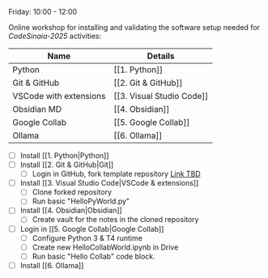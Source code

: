 Friday: 10:00 - 12:00

Online workshop for installing and validating the software setup needed for *CodeSinaia-2025* activities:

| Name                    | Details                   |
| ----------------------- | ------------------------- |
| Python                  | [[1. Python]]             |
| Git & GitHub            | [[2. Git & GitHub]]       |
| VSCode with  extensions | [[3. Visual Studio Code]] |
| Obsidian MD             | [[4. Obsidian]]           |
| Google Collab           | [[5. Google Collab]]      |
| Ollama                  | [[6. Ollama]]             |

- [ ] Install [[1. Python|Python]]
- [ ] Install [[2. Git & GitHub|Git]]
	- [ ] Login in GitHub, fork template repository [Link TBD](link-to-repo)
- [ ] Install [[3. Visual Studio Code|VSCode & extensions]]
	- [ ] Clone forked repository
	- [ ] Run basic "HelloPyWorld.py"
- [ ] Install [[4. Obsidian|Obsidian]]
	- [ ] Create vault for the notes in the cloned repository
- [ ] Login in [[5. Google Collab|Google Collab]]
	- [ ] Configure Python 3 & T4 runtime
	- [ ] Create new HelloCollabWorld.ipynb in Drive
	- [ ] Run basic "Hello Collab" code block.
- [ ] Install [[6. Ollama]]